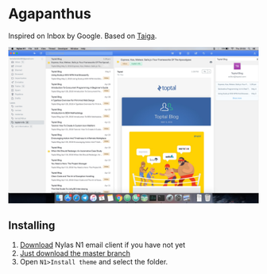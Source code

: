 # Agapanthus

Inspired on Inbox by Google. Based on [Taiga](https://github.com/noahbuscher/N1-Taiga).

![preview](./preview.jpg)

## Installing

1. [Download](https://nylas.com/n1) Nylas N1 email client if you have not yet
2. [Just download the master branch](https://github.com/taniadaniela/agapanthus)
3. Open `N1>Install theme` and select the folder.
